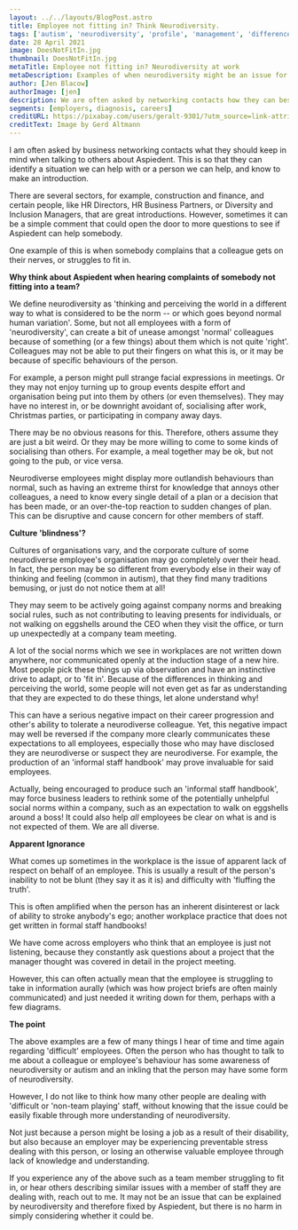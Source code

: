 ```yaml
---
layout: ../../layouts/BlogPost.astro
title: Employee not fitting in? Think Neurodiversity.
tags: ['autism', 'neurodiversity', 'profile', 'management', 'difference']
date: 28 April 2021
image: DoesNotFitIn.jpg
thumbnail: DoesNotFitIn.jpg
metaTitle: Employee not fitting in? Neurodiversity at work
metaDescription: Examples of when neurodiversity might be an issue for employers and when reach out to Aspiedent when it seems an employee is not a good fit.
author: [Jen Blacow]
authorImage: [jen]
description: We are often asked by networking contacts how they can best help Aspiedent help others. It can be as simple as listening out for complaints that an employee is not a good fit within a team, and suggesting the employer have an informal and confidential chat with us.
segments: [employers, diagnosis, careers]
creditURL: https://pixabay.com/users/geralt-9301/?utm_source=link-attribution&utm_medium=referral&utm_campaign=image&utm_content=5582454
creditText: Image by Gerd Altmann
---
```

I am often asked by business networking contacts what they should keep
in mind when talking to others about Aspiedent. This is so that they can
identify a situation we can help with or a person we can help, and know
to make an introduction.

There are several sectors, for example, construction and finance, and
certain people, like HR Directors, HR Business Partners, or Diversity
and Inclusion Managers, that are great introductions. However, sometimes
it can be a simple comment that could open the door to more questions to
see if Aspiedent can help somebody.

One example of this is when somebody complains that a colleague gets on
their nerves, or struggles to fit in.

**Why think about Aspiedent when hearing complaints of somebody not fitting into a team?**

We define neurodiversity as 'thinking and perceiving the world in a
different way to what is considered to be the norm -- or which goes
beyond normal human variation'. Some, but not all employees with a form
of 'neurodiversity', can create a bit of unease amongst 'normal'
colleagues because of something (or a few things) about them which is
not quite 'right'. Colleagues may not be able to put their fingers on
what this is, or it may be because of specific behaviours of the person.

For example, a person might pull strange facial expressions in meetings.
Or they may not enjoy turning up to group events despite effort and
organisation being put into them by others (or even themselves). They
may have no interest in, or be downright avoidant of, socialising after
work, Christmas parties, or participating in company away days.

There may be no obvious reasons for this. Therefore, others assume they
are just a bit weird. Or they may be more willing to come to some kinds
of socialising than others. For example, a meal together may be ok, but
not going to the pub, or vice versa.

Neurodiverse employees might display more outlandish behaviours than
normal, such as having an extreme thirst for knowledge that annoys other
colleagues, a need to know every single detail of a plan or a decision
that has been made, or an over-the-top reaction to sudden changes of
plan. This can be disruptive and cause concern for other members of
staff.

**Culture 'blindness'?**

Cultures of organisations vary, and the corporate culture of some
neurodiverse employee's organisation may go completely over their head.
In fact, the person may be so different from everybody else in their way
of thinking and feeling (common in autism), that they find many
traditions bemusing, or just do not notice them at all!

They may seem to be actively going against company norms and breaking
social rules, such as not contributing to leaving presents for
individuals, or not walking on eggshells around the CEO when they visit
the office, or turn up unexpectedly at a company team meeting.

A lot of the social norms which we see in workplaces are not written
down anywhere, nor communicated openly at the induction stage of a new
hire. Most people pick these things up via observation and have an
instinctive drive to adapt, or to 'fit in'. Because of the differences
in thinking and perceiving the world, some people will not even get as
far as understanding that they are expected to do these things, let
alone understand why!

This can have a serious negative impact on their career progression and
other's ability to tolerate a neurodiverse colleague. Yet, this negative
impact may well be reversed if the company more clearly communicates
these expectations to all employees, especially those who may have
disclosed they are neurodiverse or suspect they are neurodiverse. For
example, the production of an 'informal staff handbook' may prove
invaluable for said employees.

Actually, being encouraged to produce such an 'informal staff handbook',
may force business leaders to rethink some of the potentially unhelpful
social norms within a company, such as an expectation to walk on
eggshells around a boss! It could also help *all* employees be clear on
what is and is not expected of them. We are all diverse.

**Apparent Ignorance**

What comes up sometimes in the workplace is the issue of apparent lack
of respect on behalf of an employee. This is usually a result of the
person's inability to not be blunt (they say it as it is) and difficulty
with 'fluffing the truth'.

This is often amplified when the person has an inherent disinterest or
lack of ability to stroke anybody's ego; another workplace practice that
does not get written in formal staff handbooks!

We have come across employers who think that an employee is just not
listening, because they constantly ask questions about a project that
the manager thought was covered in detail in the project meeting.

However, this can often actually mean that the employee is struggling to
take in information aurally (which was how project briefs are often
mainly communicated) and just needed it writing down for them, perhaps
with a few diagrams.

**The point**

The above examples are a few of many things I hear of time and time
again regarding 'difficult' employees. Often the person who has thought
to talk to me about a colleague or employee's behaviour has some
awareness of neurodiversity or autism and an inkling that the person may
have some form of neurodiversity.

However, I do not like to think how many other people are dealing with
'difficult or 'non-team playing' staff, without knowing that the issue
could be easily fixable through more understanding of neurodiversity.

Not just because a person might be losing a job as a result of their
disability, but also because an employer may be experiencing preventable
stress dealing with this person, or losing an otherwise valuable
employee through lack of knowledge and understanding.

If you experience any of the above such as a team member struggling to
fit in, or hear others describing similar issues with a member of staff
they are dealing with, reach out to me. It may not be an issue that can
be explained by neurodiversity and therefore fixed by Aspiedent, but
there is no harm in simply considering whether it could be.
